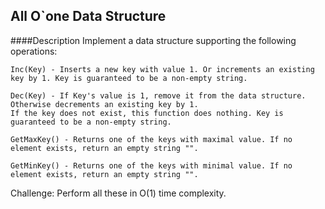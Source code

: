 ## All O`one Data Structure
####Description
Implement a data structure supporting the following operations:

```
Inc(Key) - Inserts a new key with value 1. Or increments an existing key by 1. Key is guaranteed to be a non-empty string.

Dec(Key) - If Key's value is 1, remove it from the data structure. Otherwise decrements an existing key by 1. 
If the key does not exist, this function does nothing. Key is guaranteed to be a non-empty string.

GetMaxKey() - Returns one of the keys with maximal value. If no element exists, return an empty string "".

GetMinKey() - Returns one of the keys with minimal value. If no element exists, return an empty string "".
```
Challenge: Perform all these in O(1) time complexity.